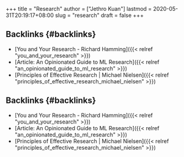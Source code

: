 +++
title = "Research"
author = ["Jethro Kuan"]
lastmod = 2020-05-31T20:19:17+08:00
slug = "research"
draft = false
+++

## Backlinks {#backlinks}

- [You and Your Research - Richard Hamming]({{< relref "you_and_your_research" >}})
- [Article: An Opinionated Guide to ML Research]({{< relref "an_opinionated_guide_to_ml_research" >}})
- [Principles of Effective Research | Michael Nielsen]({{< relref "principles_of_effective_research_michael_nielsen" >}})

## Backlinks {#backlinks}

- [You and Your Research - Richard Hamming]({{< relref "you_and_your_research" >}})
- [Article: An Opinionated Guide to ML Research]({{< relref "an_opinionated_guide_to_ml_research" >}})
- [Principles of Effective Research | Michael Nielsen]({{< relref "principles_of_effective_research_michael_nielsen" >}})
